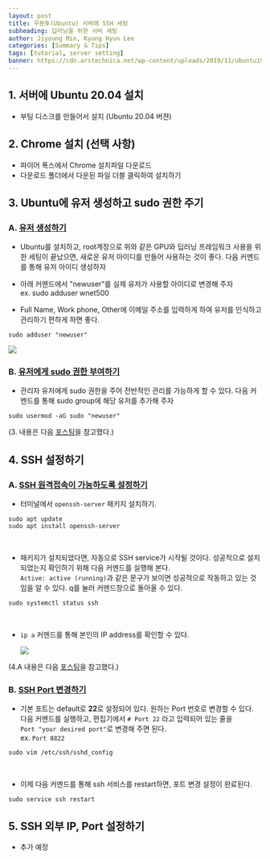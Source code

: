 ```yaml
---
layout: post
title: 우분투(Ubuntu) 서버에 SSH 세팅
subheading: 딥러닝을 위한 서버 세팅
author: Jiyoung Min, Kyung Hyun Lee
categories: [Summary & Tips]
tags: [tutorial, server setting]
banner: https://cdn.arstechnica.net/wp-content/uploads/2019/11/ubuntu1910-desktop-1-1280x720.jpg
---
```


## 1. 서버에 Ubuntu 20.04 설치
- 부팅 디스크를 만들어서 설치 (Ubuntu 20.04 버젼)


## 2. Chrome 설치 (선택 사항) 
- 파이어 폭스에서 Chrome 설치파일 다운로드
- 다운로드 폴더에서 다운된 파일 더블 클릭하여 설치하기


## 3. Ubuntu에 유저 생성하고 sudo 권한 주기

### A. <u> 유저 생성하기 </u>

- Ubuntu를 설치하고, root계정으로 위와 같은 GPU와 딥러닝 프레임워크 사용을 위한 세팅이 끝났으면, 새로운 유저 아이디를 만들어 사용하는 것이 좋다.
  다음 커멘드를 통해 유저 아이디 생성하자

- 아래 커멘드에서 "newuser"를 실제 유저가 사용할 아이디로 변경해 주자   
  ex. sudo adduser wnet500

- Full Name, Work phone, Other에 이메일 주소를 입력하게 하여 유저를 인식하고 관리하기 편하게 하면 좋다.

```
sudo adduser "newuser"
```

![](https://phoenixnap.com/kb/wp-content/uploads/2019/03/creating-sudo-user-ubuntu1.png)

### B. <u> 유저에게 sudo 권한 부여하기 </u>

- 관리자 유저에게 sudo 권한을 주어 전반적인 관리를 가능하게 할 수 있다. 다음 커멘드를 통해 sudo group에 해당 유저를 추가해 주자

```
sudo usermod -aG sudo "newuser"
```

(3. 내용은 다음 [포스팅](https://phoenixnap.com/kb/how-to-create-sudo-user-on-ubuntu)을 참고했다.)


## 4. SSH 설정하기

### A. <u> SSH 원격접속이 가능하도록 설정하기 </u>

- 터미널에서 `openssh-server` 패키지 설치하기.

```
sudo apt update
sudo apt install openssh-server
```
<br/>

- 패키지가 설치되었다면, 자동으로 SSH service가 시작될 것이다. 성공적으로 설치되었는지 확인하기 위해 다음 커멘드를 실행해 본다.   
  `Active: active (running)`과 같은 문구가 보이면 성공적으로 작동하고 있는 것임을 알 수 있다. q를 눌러 커멘드창으로 돌아올 수 있다.

```
sudo systemctl status ssh
```
<br/>

- `ip a` 커멘드를 통해 본인의 IP address를 확인할 수 있다.

    <img src="https://drive.google.com/uc?export=view&id=1TEKg_R9BDPnI5KsURwG8aOkd5DjXTK6d">

(4.A 내용은 다음 [포스팅](https://linuxize.com/post/how-to-enable-ssh-on-ubuntu-18-04/)을 참고했다.)

### B. <u> SSH Port 변경하기 </u>

- 기본 포트는 default로 **22**로 설정되어 있다. 원하는 Port 번호로 변경할 수 있다.   
  다음 커멘드를 실행하고, 편집기에서 `# Port 22` 라고 입력되어 있는 줄을   
  `Port "your desired port"`로 변경해 주면 된다.   
  ex. `Port 8822`

```
sudo vim /etc/ssh/sshd_config
```
<br/>

- 이제 다음 커멘드를 통해 ssh 서비스를 restart하면, 포트 변경 설정이 완료된다.

```
sudo service ssh restart
```


## 5. SSH 외부 IP, Port 설정하기

-  추가 예정
